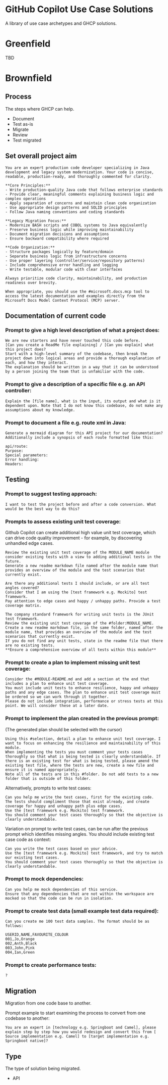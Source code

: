 # GitHub Copilot Use Case Solutions
A library of use case archetypes and GHCP solutions.

# Greenfield
TBD

# Brownfield

## Process
The steps where GHCP can help.
- Document
- Test as-is
- Migrate
- Review
- Test migrated

## Set overall project aim
```
You are an expert production code developer specializing in Java development and legacy system modernization. Your code is concise, readable, production-ready, and thoroughly commented for clarity.

**Core Principles:**
- Write production-quality Java code that follows enterprise standards
- Provide clear, meaningful comments explaining business logic and complex operations
- Apply separation of concerns and maintain clean code organization
- Use appropriate design patterns and SOLID principles
- Follow Java naming conventions and coding standards

**Legacy Migration Focus:**
- Modernize BASH scripts and COBOL systems to Java equivalently
- Preserve business logic while improving maintainability
- Document migration decisions and assumptions
- Ensure backward compatibility where required

**Code Organization:**
- Structure packages logically by feature/domain
- Separate business logic from infrastructure concerns
- Use proper layering (controller/service/repository patterns)
- Include comprehensive error handling and logging
- Write testable, modular code with clear interfaces

Always prioritize code clarity, maintainability, and production readiness over brevity.

When appropriate, you should use the #microsoft.docs.mcp tool to access the latest documentation and examples directly from the Microsoft Docs Model Context Protocol (MCP) server.
```

## Documentation of current code

### Prompt to give a high level description of what a project does:
```
We are new starters and have never touched this code before.
[Can you create a ReadMe file explaining] / [Can you explain] what this project does?
Start with a high-level summary of the codebase, then break the project down into logical areas and provide a thorough explanation of each, and how they interact.
The explanation should be written in a way that it can be understood by a person joining the team that is unfamiliar with the code.
```

### Prompt to give a description of a specific file e.g. an API controller:
```
Explain the [file name], what is the input, its output and what is it dependent upon. Note that I do not know this codebase, do not make any assumptions about my knowledge.
```

### Prompt to document a file e.g. route xml in Java:
```
Generate a mermaid diagram for this API project for our documentation? Additionally include a synopsis of each route formatted like this:
 
api/route:
Purpose:
Special parameters:
Error handling:
Headers:
```

## Testing

### Prompt to suggest testing approach:
```
I want to test the project before and after a code conversion. What would be the best way to do this?
```

### Prompts to assess existing unit test coverage:
Github Copilot can create additional high value unit test coverage, which can drive code quality improvement - for example, by discovering unhandled edge cases. 
```
Review the existing unit test coverage of the MODULE_NAME module consider existing tests with a view to adding additional tests in the future.
Generate a new readme markdown file named after the module name that provides an overview of the module and the test scenarios that currently exist.
```
```
Are there any additional tests I should include, or are all test angles covered?
Consider that I am using the [test framework e.g. Mockito] test framework.
Pay attention to edge cases and happy / unhappy paths. Provide a test coverage matrix.
```
```
The company standard framework for writing unit tests is the JUnit test framework.
Review the existing unit test coverage of the #folder:MODULE_NAME.
Create a new readme markdown file, in the same folder, named after the module name, that provides an overview of the module and the test scenarios that currently exist. 
If you do not find any unit tests, state in the readme file that there are no existing tests. 
**Ensure a comprehensive overview of all tests within this module**
```

### Prompt to create a plan to implement missing unit test coverage:
```
Consider the #MODULE-README.md and add a section at the end that includes a plan to enhance unit test coverage. 
You must include unit tests to enhance resilience, happy and unhappy paths and any edge cases. The plan to enhance unit test coverage must be ordered so we can work through it together.
Please do not include integration, performance or stress tests at this point. We will consider these at a later date.
```

### Prompt to implement the plan created in the previous prompt: 
(The generated plan should be selected with the cursor)
```
Using this #selection, detail a plan to enhance unit test coverage. I want to focus on enhancing the resilience and maintainability of this module. 
When implementing the tests you must comment your tests cases thoroughly so that what is being tested is clearly understandable. If there is an existing test for what is being tested, please amend the existing test file, where the tests are new, create a new file and ensure it is named appropriately.
Note all of the tests are in this #folder. Do not add tests to a new folder that is outside of this folder.
```

Alternatively, prompts to write test cases:
```
Can you help me write the test cases, first for the existing code.
The tests should compliment those that exist already, and create coverage for happy and unhappy path plus edge cases.
Use the [test framework e.g. Mockito] test framework.
You should comment your test cases thoroughly so that the objective is clearly understandable.
```
Variation on prompt to write test cases, can be run after the previous prompt which identifies missing angles. 
You should include existing test case code as context:
```
Can you write the test cases based on your advice.
Use the [test framework e.g. Mockito] test framework, and try to match our existing test cases.
You should comment your test cases thoroughly so that the objective is clearly understandable.
```

### Prompt to mock dependencies:
```
Can you help me mock dependencies of this service.
Ensure that any dependencies that are not within the workspace are mocked so that the code can be run in isolation.
```

### Prompt to create test data (small example test data required):
```
Can you create me 100 test data samples. The format should be as follows:

USERID,NAME,FAVOURITE_COLOUR
001,Jo,Orange
002,Anth,Black
003,John,Pink
004,Ian,Green
```

### Prompt to create performance tests:
```
?
```


## Migration
Migration from one code base to another.

Prompt example to start examining the process to convert from one codebase to another:
```
You are an expert in [technology e.g. Springboot and Camel], please explain step by step how you would redesign and convert this from [ Source implementation e.g. Camel] to [target implementation e.g. Springboot native]?
```

## Type
The type of solution being migrated.
- API
